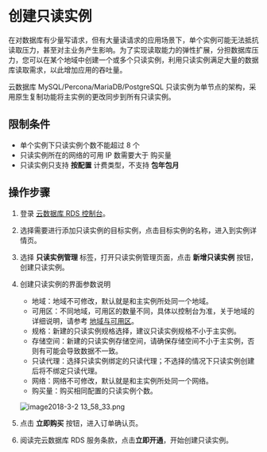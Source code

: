 # 创建只读实例
在对数据库有少量写请求，但有大量读请求的应用场景下，单个实例可能无法抵抗读取压力，甚至对主业务产生影响。为了实现读取能力的弹性扩展，分担数据库压力，您可以在某个地域中创建一个或多个只读实例，利用只读实例满足大量的数据库读取需求，以此增加应用的吞吐量。

云数据库 MySQL/Percona/MariaDB/PostgreSQL 只读实例为单节点的架构，采用原生复制功能将主实例的更改同步到所有只读实例。

## 限制条件
* 单个实例下只读实例个数不能超过 8 个
* 只读实例所在的网络的可用 IP 数需要大于 购买量
* 只读实例只支持 **按配置** 计费类型，不支持 **包年包月**

## 操作步骤
1. 登录 [云数据库 RDS 控制台](https://rds-console.jdcloud.com/database)。
2. 选择需要进行添加只读实例的目标实例，点击目标实例的名称，进入到实例详情页。
3. 选择 **只读实例管理** 标签，打开只读实例管理页面，点击 **新增只读实例** 按钮，创建只读实例。
4. 创建只读实例的界面参数说明
    * 地域：地域不可修改，默认就是和主实例所处同一个地域。
    * 可用区：不同地域，可用区的数量不同，具体以控制台为准，关于地域的详细说明，请参考 [地域与可用区](https://docs.jdcloud.com/cn/virtual-machines/regions-and-availabilityzones)。
    * 规格：新建的只读实例规格选择，建议只读实例规格不小于主实例。
    * 存储空间：新建的只读实例存储空间，请确保存储空间不小于主实例，否则有可能会导致数据不一致。
    * 只读代理：选择只读实例绑定的只读代理；不选择的情况下只读实例创建后将不绑定只读代理。
    * 网络：网络不可修改，默认就是和主实例所处同一个网络。
    * 购买量：购买相同配置的只读实例个数。
    
    ![image2018-3-2 13_58_33.png](https://img1.jcloudcs.com/cms/e13a1926-043c-49e1-a94c-c27f1491f3bc20180302140739.png)

5. 点击 **立即购买** 按钮，进入订单确认页。
6. 阅读完云数据库 RDS 服务条款，点击**立即开通**，开始创建只读实例。
